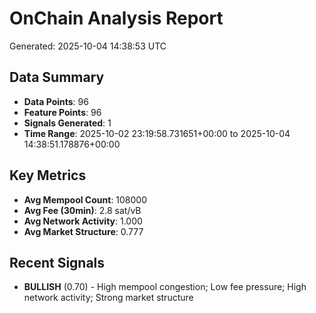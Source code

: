 # OnChain Analysis Report
Generated: 2025-10-04 14:38:53 UTC

## Data Summary
- **Data Points**: 96
- **Feature Points**: 96
- **Signals Generated**: 1
- **Time Range**: 2025-10-02 23:19:58.731651+00:00 to 2025-10-04 14:38:51.178876+00:00

## Key Metrics
- **Avg Mempool Count**: 108000
- **Avg Fee (30min)**: 2.8 sat/vB
- **Avg Network Activity**: 1.000
- **Avg Market Structure**: 0.777

## Recent Signals
- **BULLISH** (0.70) - High mempool congestion; Low fee pressure; High network activity; Strong market structure
